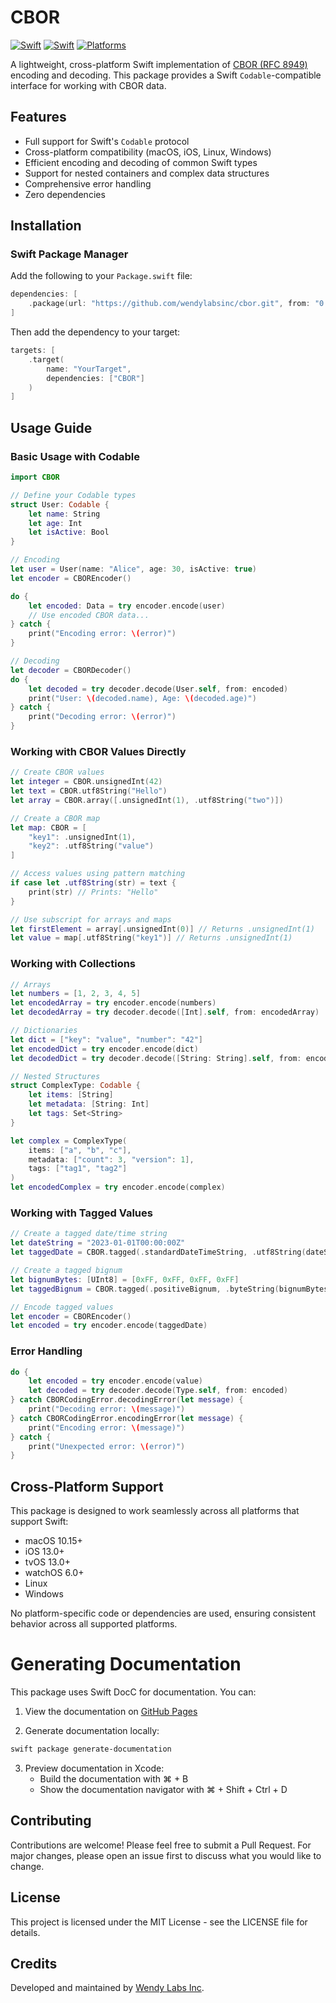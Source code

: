 # CBOR

[![Swift](https://github.com/wendylabsinc/cbor/actions/workflows/swift.yml/badge.svg)](https://github.com/wendylabsinc/cbor/actions/workflows/swift.yml)
[![Swift](https://img.shields.io/badge/Swift-6.0-orange.svg)](https://swift.org)
[![Platforms](https://img.shields.io/badge/Platforms-macOS%20%7C%20iOS%20%7C%20Linux%20%7C%20Windows-blue.svg)](https://swift.org)

A lightweight, cross-platform Swift implementation of [CBOR (RFC 8949)](https://datatracker.ietf.org/doc/html/rfc8949) encoding and decoding. This package provides a Swift `Codable`-compatible interface for working with CBOR data.

## Features

- Full support for Swift's `Codable` protocol
- Cross-platform compatibility (macOS, iOS, Linux, Windows)
- Efficient encoding and decoding of common Swift types
- Support for nested containers and complex data structures
- Comprehensive error handling
- Zero dependencies

## Installation

### Swift Package Manager

Add the following to your `Package.swift` file:

```swift
dependencies: [
    .package(url: "https://github.com/wendylabsinc/cbor.git", from: "0.0.3")
]
```

Then add the dependency to your target:

```swift
targets: [
    .target(
        name: "YourTarget",
        dependencies: ["CBOR"]
    )
]
```

## Usage Guide

### Basic Usage with Codable

```swift
import CBOR

// Define your Codable types
struct User: Codable {
    let name: String
    let age: Int
    let isActive: Bool
}

// Encoding
let user = User(name: "Alice", age: 30, isActive: true)
let encoder = CBOREncoder()

do {
    let encoded: Data = try encoder.encode(user)
    // Use encoded CBOR data...
} catch {
    print("Encoding error: \(error)")
}

// Decoding
let decoder = CBORDecoder()
do {
    let decoded = try decoder.decode(User.self, from: encoded)
    print("User: \(decoded.name), Age: \(decoded.age)")
} catch {
    print("Decoding error: \(error)")
}
```

### Working with CBOR Values Directly

```swift
// Create CBOR values
let integer = CBOR.unsignedInt(42)
let text = CBOR.utf8String("Hello")
let array = CBOR.array([.unsignedInt(1), .utf8String("two")])

// Create a CBOR map
let map: CBOR = [
    "key1": .unsignedInt(1),
    "key2": .utf8String("value")
]

// Access values using pattern matching
if case let .utf8String(str) = text {
    print(str) // Prints: "Hello"
}

// Use subscript for arrays and maps
let firstElement = array[.unsignedInt(0)] // Returns .unsignedInt(1)
let value = map[.utf8String("key1")] // Returns .unsignedInt(1)
```

### Working with Collections

```swift
// Arrays
let numbers = [1, 2, 3, 4, 5]
let encodedArray = try encoder.encode(numbers)
let decodedArray = try decoder.decode([Int].self, from: encodedArray)

// Dictionaries
let dict = ["key": "value", "number": "42"]
let encodedDict = try encoder.encode(dict)
let decodedDict = try decoder.decode([String: String].self, from: encodedDict)

// Nested Structures
struct ComplexType: Codable {
    let items: [String]
    let metadata: [String: Int]
    let tags: Set<String>
}

let complex = ComplexType(
    items: ["a", "b", "c"],
    metadata: ["count": 3, "version": 1],
    tags: ["tag1", "tag2"]
)
let encodedComplex = try encoder.encode(complex)
```

### Working with Tagged Values

```swift
// Create a tagged date/time string
let dateString = "2023-01-01T00:00:00Z"
let taggedDate = CBOR.tagged(.standardDateTimeString, .utf8String(dateString))

// Create a tagged bignum
let bignumBytes: [UInt8] = [0xFF, 0xFF, 0xFF, 0xFF]
let taggedBignum = CBOR.tagged(.positiveBignum, .byteString(bignumBytes))

// Encode tagged values
let encoder = CBOREncoder()
let encoded = try encoder.encode(taggedDate)
```

### Error Handling

```swift
do {
    let encoded = try encoder.encode(value)
    let decoded = try decoder.decode(Type.self, from: encoded)
} catch CBORCodingError.decodingError(let message) {
    print("Decoding error: \(message)")
} catch CBORCodingError.encodingError(let message) {
    print("Encoding error: \(message)")
} catch {
    print("Unexpected error: \(error)")
}
```

## Cross-Platform Support

This package is designed to work seamlessly across all platforms that support Swift:

- macOS 10.15+
- iOS 13.0+
- tvOS 13.0+
- watchOS 6.0+
- Linux
- Windows

No platform-specific code or dependencies are used, ensuring consistent behavior across all supported platforms.

# Generating Documentation

This package uses Swift DocC for documentation. You can:

1. View the documentation on [GitHub Pages](https://wendylabsinc.github.io/CBOR/documentation/cbor)

2. Generate documentation locally:
```sh
swift package generate-documentation
```

3. Preview documentation in Xcode:
   - Build the documentation with ⌘ + B
   - Show the documentation navigator with ⌘ + Shift + Ctrl + D

## Contributing

Contributions are welcome! Please feel free to submit a Pull Request. For major changes, please open an issue first to discuss what you would like to change.

## License

This project is licensed under the MIT License - see the LICENSE file for details.

## Credits

Developed and maintained by [Wendy Labs Inc](https://github.com/wendylabsinc).
